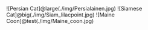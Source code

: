 ![Persian Cat]@large(./img/Persialainen.jpg)
![Siamese Cat]@big(./img/Siam_lilacpoint.jpg)
![Maine Coon]@test(./img/Maine_coon.jpg)